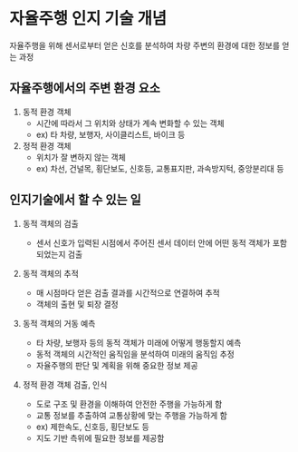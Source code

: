 # 자율주행 인지 기술 개념

자율주행을 위해 센서로부터 얻은 신호를 분석하여 차량 주변의 환경에 대한 정보를 얻는 과정

## 자율주행에서의 주변 환경 요소

1. 동적 환경 객체
   * 시간에 따라서 그 위치와 상태가 계속 변화할 수 있는 객체 
   * ex) 타 차량, 보행자, 사이클리스트, 바이크 등
2. 정적 환경 객체
   * 위치가 잘 변하지 않는 객체
   * ex) 차선, 건널목, 횡단보도, 신호등, 교통표지판, 과속방지턱, 중앙분리대 등

## 인지기술에서 할 수 있는 일
1. 동적 객체의 검출
    * 센서 신호가 입력된 시점에서 주어진 센서 데이터 안에 어떤 동적 객체가 포함 되었는지 검출

2. 동적 객체의 추적
    * 매 시점마다 얻은 검출 결과를 시간적으로 연결하여 추적
    * 객체의 출현 및 퇴장 결정

3. 동적 객체의 거동 예측
   * 타 차량, 보행자 등의 동적 객체가 미래에 어떻게 행동할지 예측
   * 동적 객체의 시간적인 움직임을 분석하여 미래의 움직임 추정
   * 자율주행의 판단 및 계획을 위해 중요한 정보 제공

4. 정적 환경 객체 검출, 인식
   * 도로 구조 및 환경을 이해하여 안전한 주행을 가능하게 함
   * 교통 정보를 추출하여 교통상황에 맞는 주행을 가능하게 함
   * ex) 제한속도, 신호등, 횡단보도 등
   * 지도 기반 측위에 필요한 정보를 제공함